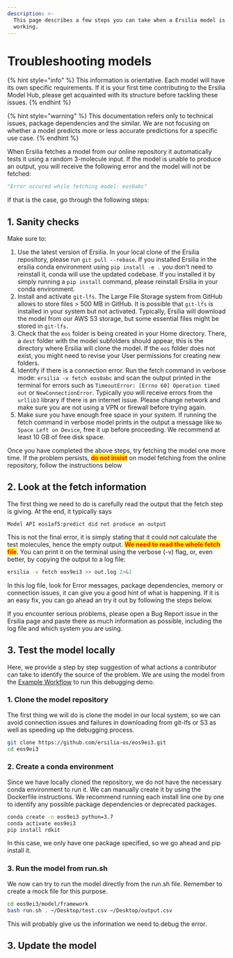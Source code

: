 ```yaml
---
description: >-
  This page describes a few steps you can take when a Ersilia model is not
  working.
---
```


# Troubleshooting models

{% hint style="info" %}
This information is orientative. Each model will have its own specific requirements. If it is your first time contributing to the Ersilia Model Hub, please get acquainted with its structure before tackling these issues.
{% endhint %}

{% hint style="warning" %}
This documentation refers only to technical issues, package dependencies and the similar. We are not focusing on whether a model predicts more or less accurate predictions for a specific use case.
{% endhint %}

When Ersilia fetches a model from our online repository it automatically tests it using a random 3-molecule input. If the model is unable to produce an output, you will receive the following error and the model will not be fetched:

```python
"Error occured while fetching model: eos0abc"
```

If that is the case, go through the following steps:

## 1. Sanity checks

Make sure to:

1. Use the latest version of Ersilia. In your local clone of the Ersilia repository, please run `git pull --rebase`. If you installed Ersilia in the ersilia conda environment using `pip install -e .` you don't need to reinstall it, conda will use the updated codebase. If you installed it by simply running a `pip install` command, please reinstall Ersilia in your conda environment.
2. Install and activate `git-lfs`. The Large File Storage system from GitHub allows to store files > 500 MB in GitHub. It is possible that `git-lfs` is installed in your system but not activated. Typically, Ersilia will download the model from our AWS S3 storage, but some essential files might be stored in `git-lfs`.
3. Check that the `eos` folder is being created in your Home directory. There, a `dest` folder with the model subfolders should appear, this is the directory where Ersilia will clone the model. If the `eos` folder does not exist, you might need to revise your User permissions for creating new folders.
4. Identify if there is a connection error. Run the fetch command in verbose mode: `ersilia -v fetch eos0abc` and scan the output printed in the terminal for errors such as `TimeoutError: [Errno 60] Operation timed out` or `NewConnectionError`. Typically you will receive errors from the `urllib3` library if there is an internet issue. Please change network and make sure you are not using a VPN or firewall before trying again.
5. Make sure you have enough free space in your system. If running the fetch command in verbose model prints in the output a message like `No Space Left on Device`, free it up before proceeding. We recommend at least 10 GB of free disk space.

Once you have completed the above steps, try fetching the model one more time. If the problem persists, <mark style="color:red;">**do not insist**</mark> on model fetching from the online repository, follow the instructions below

## 2. Look at the fetch information

The first thing we need to do is carefully read the output that the fetch step is giving. At the end, it typically says&#x20;

```
Model API eos1af5:predict did not produce an output
```

This is not the final error, it is simply stating that it could not calculate the test molecules, hence the empty output. <mark style="color:red;">**We need to read the whole fetch file**</mark>. You can print it on the terminal using the verbose (-v) flag, or, even better, by copying the output to a log file:

```bash
ersilia -v fetch eos9ei3 >> out.log 2>&1
```

In this log file, look for Error messages, package dependencies, memory or connection issues, it can give you a good hint of what is happening. If it is an easy fix, you can go ahead an try it out by following the steps below.

If you encounter serious problems, please open a Bug Report issue in the Ersilia page and paste there as much information as possible, including the log file and which system you are using.

## 3. Test the model locally

Here, we provide a step by step suggestion of what actions a contributor can take to identify the source of the problem. We are using the model from the [Example Workflow](example-of-the-model-incorporation-workflow.md) to run this debugging demo.

### 1. Clone the model repository

The first thing we will do is clone the model in our local system, so we can avoid connection issues and failures in downloading from git-lfs or S3 as well as speeding up the debugging process.&#x20;

```bash
git clone https://github.com/ersilia-os/eos9ei3.git
cd eos9ei3
```

### 2. Create a conda environment

Since we have locally cloned the repository, we do not have the necessary conda environment to run it. We can manually create it by using the Dockerfile instructions. We recommend running each install line one by one to identify any possible package dependencies or deprecated packages.

```bash
conda create -n eos9ei3 python=3.7
conda activate eos9ei3
pip install rdkit
```

In this case, we only have one package specified, so we go ahead and pip install it.&#x20;

### 3. Run the model from run.sh

We now can try to run the model directly from the run.sh file. Remember to create a mock file for this purpose.

```bash
cd eos9ei3/model/framework
bash run.sh . ~/Desktop/test.csv ~/Desktop/output.csv
```

This will probably give us the information we need to debug the error.&#x20;

## 3. Update the model

